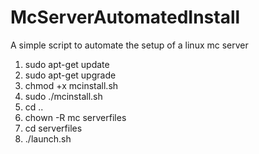 # McServerAutomatedInstall
A simple script to automate the setup of a linux mc server 
1. sudo apt-get update 
2. sudo apt-get upgrade
3. chmod +x mcinstall.sh
4. sudo ./mcinstall.sh
5. cd .. 
6. chown -R mc serverfiles
7. cd serverfiles
8. ./launch.sh
